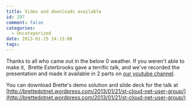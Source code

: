```yaml
---
title: Video and downloads available
id: 297
comment: false
categories:
  - Uncategorized
date: 2013-01-25 14:13:08
tags:
---
```


Thanks to all who came out in the below 0 weather. If you weren't able to make it,  Brette Esterbrooks gave a terrific talk, and we've recorded the presentation and made it available in 2 parts on [our youtube channel]( http://www.youtube.com/stccode).

You can download Brette's demo solution and slide deck for the talk at
[http://brettedotnet.wordpress.com/2013/01/21/st-cloud-net-user-group/](http://brettedotnet.wordpress.com/2013/01/21/st-cloud-net-user-group/)

&nbsp;